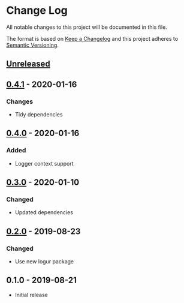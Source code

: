# Change Log


All notable changes to this project will be documented in this file.

The format is based on [Keep a Changelog](http://keepachangelog.com/en/1.0.0/)
and this project adheres to [Semantic Versioning](http://semver.org/spec/v2.0.0.html).


## [Unreleased]


## [0.4.1] - 2020-01-16

### Changes

- Tidy dependencies


## [0.4.0] - 2020-01-16

### Added

- Logger context support


## [0.3.0] - 2020-01-10

### Changed

- Updated dependencies


## [0.2.0] - 2019-08-23

### Changed

- Use new logur package


## 0.1.0 - 2019-08-21

- Initial release


[Unreleased]: https://github.com/logur/adapter-zerolog/compare/v0.4.1...HEAD
[0.4.1]: https://github.com/logur/adapter-zerolog/compare/v0.4.0...v0.4.1
[0.4.0]: https://github.com/logur/adapter-zerolog/compare/v0.3.0...v0.4.0
[0.3.0]: https://github.com/logur/adapter-zerolog/compare/v0.2.0...v0.3.0
[0.2.0]: https://github.com/logur/adapter-zerolog/compare/v0.1.0...v0.2.0
